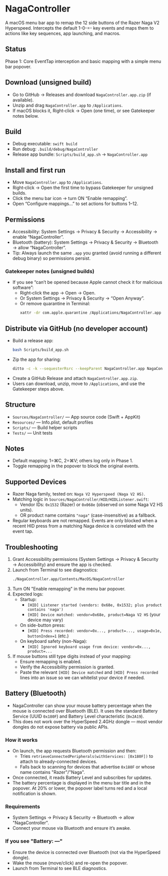 # NagaController

A macOS menu bar app to remap the 12 side buttons of the Razer Naga V2 Hyperspeed. Intercepts the default 1-0-=- key events and maps them to actions like key sequences, app launching, and macros.

## Status
Phase 1: Core EventTap interception and basic mapping with a simple menu bar popover.

## Download (unsigned build)
- Go to GitHub → Releases and download `NagaController.app.zip` (if available).
- Unzip and drag `NagaController.app` to `/Applications`.
- If macOS blocks it, Right‑click → Open (one time), or see Gatekeeper notes below.

## Build
- Debug executable: `swift build`
- Run debug: `.build/debug/NagaController`
- Release app bundle: `Scripts/build_app.sh` → `NagaController.app`

## Install and first run
- Move `NagaController.app` to `/Applications`.
- Right‑click → Open the first time to bypass Gatekeeper for unsigned builds.
- Click the menu bar icon → turn ON “Enable remapping”.
- Open “Configure mappings…” to set actions for buttons 1–12.

## Permissions
- Accessibility: System Settings → Privacy & Security → Accessibility → enable “NagaController”.
- Bluetooth (battery): System Settings → Privacy & Security → Bluetooth → allow “NagaController”.
- Tip: Always launch the same `.app` you granted (avoid running a different debug binary) so permissions persist.

### Gatekeeper notes (unsigned builds)
- If you see “can’t be opened because Apple cannot check it for malicious software”:
  - Right‑click the app → Open → Open.
  - Or System Settings → Privacy & Security → “Open Anyway”.
  - Or remove quarantine in Terminal:
    ```bash
    xattr -dr com.apple.quarantine /Applications/NagaController.app
    ```

## Distribute via GitHub (no developer account)
- Build a release app:
  ```bash
  bash Scripts/build_app.sh
  ```
- Zip the app for sharing:
  ```bash
  ditto -c -k --sequesterRsrc --keepParent NagaController.app NagaController.app.zip
  ```
- Create a GitHub Release and attach `NagaController.app.zip`.
- Users can download, unzip, move to `/Applications`, and use the Gatekeeper steps above.

## Structure
- `Sources/NagaController/` — App source code (Swift + AppKit)
- `Resources/` — Info.plist, default profiles
- `Scripts/` — Build helper scripts
- `Tests/` — Unit tests

## Notes
- Default mapping: 1=⌘C, 2=⌘V; others log only in Phase 1.
- Toggle remapping in the popover to block the original events.

## Supported Devices
- Razer Naga family, tested on: `Naga V2 Hyperspeed (Naga V2 HS)`.
- Matching logic in `Sources/NagaController/HID/HIDListener.swift`:
  - Vendor IDs: `0x1532` (Razer) or `0x068e` (observed on some Naga V2 HS units).
  - OR product name contains `"naga"` (case-insensitive) as a fallback.
- Regular keyboards are not remapped. Events are only blocked when a recent HID press from a matching Naga device is correlated with the event tap.

## Troubleshooting
1. Grant Accessibility permissions (System Settings → Privacy & Security → Accessibility) and ensure the app is checked.
2. Launch from Terminal to see diagnostics:
   ```bash
   ./NagaController.app/Contents/MacOS/NagaController
   ```
3. Turn ON "Enable remapping" in the menu bar popover.
4. Expected logs:
   - Startup:
     - `[HID] Listener started (vendors: 0x68e, 0x1532; plus product contains 'naga')`
     - `[HID] Device matched: vendor=0x68e, product=Naga V2 HS` (your device may vary)
   - On side-button press:
     - `[HID] Press recorded: vendor=0x..., product=..., usage=0x1e, buttonIndex=1` (etc.)
   - On keyboard safety (non-Naga):
     - `[HID] Ignored keyboard usage from device: vendor=0x..., product=...`
5. If mouse buttons still type digits instead of your mapping:
   - Ensure remapping is enabled.
   - Verify the Accessibility permission is granted.
   - Paste the relevant `[HID] Device matched` and `[HID] Press recorded` lines into an issue so we can whitelist your device if needed.

## Battery (Bluetooth)
- NagaController can show your mouse battery percentage when the mouse is connected over Bluetooth (BLE). It uses the standard Battery Service (UUID `0x180F`) and Battery Level characteristic (`0x2A19`).
- This does not work over the HyperSpeed 2.4GHz dongle — most vendor dongles do not expose battery via public APIs.

### How it works
- On launch, the app requests Bluetooth permission and then:
  - Tries `retrieveConnectedPeripherals(withServices: [0x180F])` to attach to already-connected devices.
  - Falls back to scanning for devices that advertise `0x180F` or whose name contains "Razer"/"Naga".
- Once connected, it reads Battery Level and subscribes for updates.
- The battery percentage is displayed in the menu bar title and in the popover. At 20% or lower, the popover label turns red and a local notification is shown.

### Requirements
- System Settings → Privacy & Security → Bluetooth → allow "NagaController".
- Connect your mouse via Bluetooth and ensure it’s awake.

### If you see "Battery: —"
- Ensure the device is connected over Bluetooth (not via the HyperSpeed dongle).
- Wake the mouse (move/click) and re-open the popover.
- Launch from Terminal to see BLE diagnostics.
